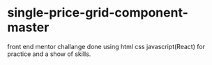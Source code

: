 # single-price-grid-component-master
front end mentor challange done using html css javascript(React) for practice and a show of skills.
